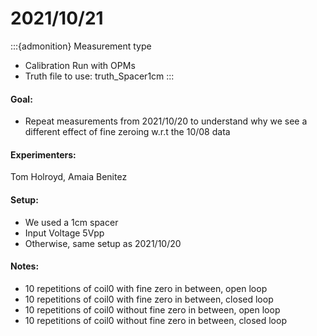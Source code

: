 # 2021/10/21

:::{admonition} Measurement type
- Calibration Run with OPMs
- Truth file to use: truth_Spacer1cm
:::

#### Goal: 
- Repeat measurements from 2021/10/20 to understand why we see a different effect of fine zeroing w.r.t the 10/08 data

#### Experimenters: 
Tom Holroyd, Amaia Benitez

#### Setup:
- We used a 1cm spacer
- Input Voltage 5Vpp
- Otherwise, same setup as 2021/10/20

#### Notes:

- 10 repetitions of coil0 with fine zero in between, open loop
- 10 repetitions of coil0 with fine zero in between, closed loop
- 10 repetitions of coil0 without fine zero in between, open loop
- 10 repetitions of coil0 without fine zero in between, closed loop



